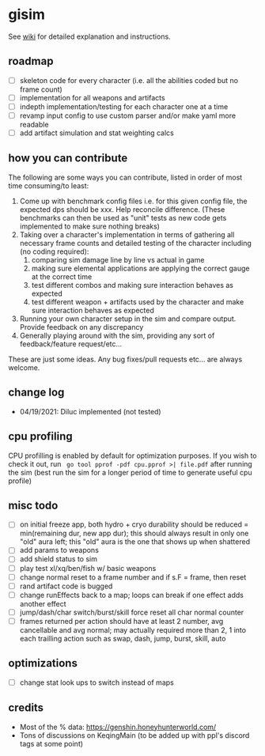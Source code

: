 # gisim

See [wiki](https://github.com/srliao/gisim/wiki) for detailed explanation and instructions.

## roadmap

- [ ] skeleton code for every character (i.e. all the abilities coded but no frame count)
- [ ] implementation for all weapons and artifacts
- [ ] indepth implementation/testing for each character one at a time
- [ ] revamp input config to use custom parser and/or make yaml more readable
- [ ] add artifact simulation and stat weighting calcs

## how you can contribute

The following are some ways you can contribute, listed in order of most time consuming/to least:

1. Come up with benchmark config files i.e. for this given config file, the expected dps should be xxx. Help reconcile difference. (These benchmarks can then be used as "unit" tests as new code gets implemented to make sure nothing breaks)
2. Taking over a character's implementation in terms of gathering all necessary frame counts and detailed testing of the character including (no coding required):
   1. comparing sim damage line by line vs actual in game
   2. making sure elemental applications are applying the correct gauge at the correct time
   3. test different combos and making sure interaction behaves as expected
   4. test different weapon + artifacts used by the character and make sure interaction behaves as expected
3. Running your own character setup in the sim and compare output. Provide feedback on any discrepancy
4. Generally playing around with the sim, providing any sort of feedback/feature request/etc... 

These are just some ideas. Any bug fixes/pull requests etc... are always welcome.

## change log

- 04/19/2021: Diluc implemented (not tested)

## cpu profiling

CPU profilling is enabled by default for optimization purposes. If you wish to check it out, run ` go tool pprof -pdf cpu.pprof >| file.pdf` after running the sim (best run the sim for a longer period of time to generate useful cpu profile)


## misc todo

- [ ] on initial freeze app, both hydro + cryo durability should be reduced = min(remaining dur, new app dur); this should always result in only one "old" aura left; this "old" aura is the one that shows up when shattered
- [ ] add params to weapons
- [ ] add shield status to sim
- [ ] play test xl/xq/ben/fish w/ basic weapons
- [ ] change normal reset to a frame number and if s.F = frame, then reset
- [ ] rand artifact code is bugged
- [ ] change runEffects back to a map; loops can break if one effect adds another effect
- [ ] jump/dash/char switch/burst/skill force reset all char normal counter
- [ ] frames returned per action should have at least 2 number, avg cancellable and avg normal; may actually required more than 2, 1 into each trailling action such as swap, dash, jump, burst, skill, auto

## optimizations

- [ ] change stat look ups to switch instead of maps

## credits

- Most of the % data: https://genshin.honeyhunterworld.com/
- Tons of discussions on KeqingMain (to be added up with ppl's discord tags at some point)
